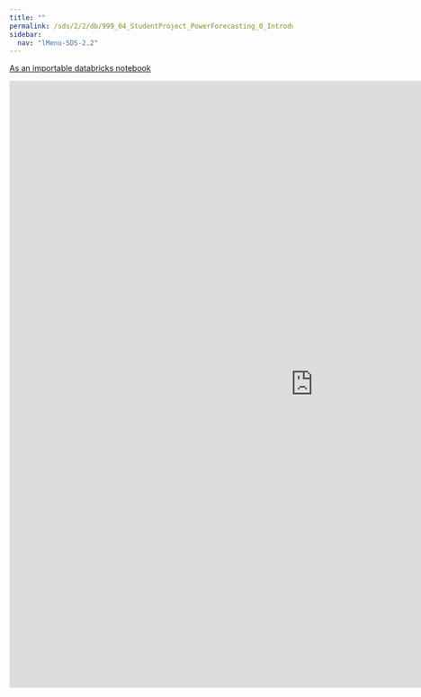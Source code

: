 ```yaml
---
title: ""
permalink: /sds/2/2/db/999_04_StudentProject_PowerForecasting_0_Introduction/
sidebar:
  nav: "lMenu-SDS-2.2"
---
```


[As an importable databricks notebook](https://lamastex.github.io/scalable-data-science/sds/2/2/db/999_04_StudentProject_PowerForecasting_0_Introduction.html)

<iframe src="https://lamastex.github.io/scalable-data-science/sds/2/2/db/999_04_StudentProject_PowerForecasting_0_Introduction" width="1080" height="1080" frameborder="0"></iframe>
